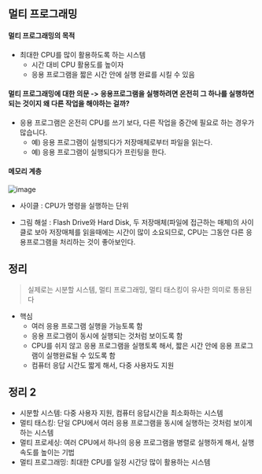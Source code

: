 
## 멀티 프로그래밍

#### 멀티 프로그래밍의 목적

+ 최대한 CPU를 많이 활용하도록 하는 시스템
  - 시간 대비 CPU 활용도를 높이자
  - 응용 프로그램을 짧은 시간 안에 실행 완료를 시킬 수 있음

#### 멀티 프로그래밍에 대한 의문 -> 응용프로그램을 실행하려면 온전히 그 하나를 실행하면 되는 것이지 왜 다른 작업을 해야하는 걸까?

+ 응용 프로그램은 온전히 CPU를 쓰기 보다, 다른 작업을 중간에 필요로 하는 경우가 많습니다.
  - 예) 응용 프로그램이 실행되다가 저장매체로부터 파일을 읽는다.
  - 예) 응용 프로그램이 실행되다가 프린팅을 한다.

#### 메모리 계층

![image](https://user-images.githubusercontent.com/49984996/94636036-fa60b780-030e-11eb-812f-f06197dd6a7e.png)

+ 사이클 : CPU가 명령을 실행하는 단위 

+ 그림 해설 : Flash Drive와 Hard Disk, 두 저장매체(파일에 접근하는 매체)의 사이클로 보아 저장매체를 읽을때에는
시간이 많이 소요되므로, CPU는 그동안 다른 응용프로그램을 처리하는 것이 좋아보인다.

## 정리

> 실제로는 시분할 시스템, 멀티 프로그래밍, 멀티 태스킹이 유사한 의미로 통용된다

+ 핵심
  - 여러 응용 프로그램 실행을 가능토록 함
  - 응용 프로그램이 동시에 실행되는 것처럼 보이도록 함
  - CPU를 쉬지 않고 응용 프로그램을 실행토록 해서, 짧은 시간 안에 응용 프로그램이 실행완료될 수 있도록 함
  - 컴퓨터 응답 시간도 짧게 해서, 다중 사용자도 지원

## 정리 2
+ 시분할 시스템: 다중 사용자 지원, 컴퓨터 응답시간을 최소화하는 시스템
+ 멀티 태스킹: 단일 CPU에서 여러 응용 프로그램을 동시에 실행하는 것처럼 보이게 하는 시스템
+ 멀티 프로세싱: 여러 CPU에서 하나의 응용 프로그램을 병렬로 실행하게 해서, 실행속도를 높이는 기법
+ 멀티 프로그래밍: 최대한 CPU를 일정 시간당 많이 활용하는 시스템
